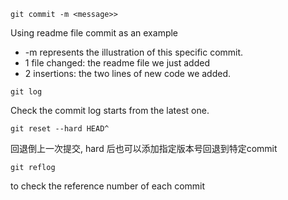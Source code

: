 `git commit -m <message>>`


Using readme file commit as an example
* -m represents the illustration of this specific commit.
* 1 file changed: the readme file we just added
* 2 insertions: the two lines of new code we added. 

`git log`

Check the commit log starts from the latest one.

`git reset --hard HEAD^`

回退倒上一次提交, hard 后也可以添加指定版本号回退到特定commit

`git reflog`

to check the reference number of each commit